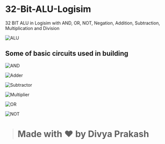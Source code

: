 # 32-Bit-ALU-Logisim
32 BIT ALU in Logisim with AND, OR, NOT, Negation, Addition, Subtraction, Multiplication and Division

![ALU](https://raw.githubusercontent.com/divyaprakashrx/32-Bit-ALU-Logisim/main/Screenshots/ALU.png)

## Some of basic circuits used in building

![AND](https://raw.githubusercontent.com/divyaprakashrx/32-Bit-ALU-Logisim/main/Screenshots/AND.png)

![Adder](https://raw.githubusercontent.com/divyaprakashrx/32-Bit-ALU-Logisim/main/Screenshots/Adder.png)

![Subtractor](https://raw.githubusercontent.com/divyaprakashrx/32-Bit-ALU-Logisim/main/Screenshots/Subtractor.png)

![Multiplier](https://raw.githubusercontent.com/divyaprakashrx/32-Bit-ALU-Logisim/main/Screenshots/Multiplier.png)

![OR](https://raw.githubusercontent.com/divyaprakashrx/32-Bit-ALU-Logisim/main/Screenshots/OR.png)

![NOT](https://raw.githubusercontent.com/divyaprakashrx/32-Bit-ALU-Logisim/main/Screenshots/NOT.png)

> # Made with ❤ by Divya Prakash
